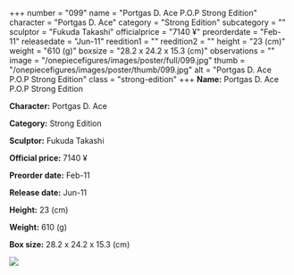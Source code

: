 +++
number = "099"
name = "Portgas D. Ace P.O.P Strong Edition"
character = "Portgas D. Ace"
category = "Strong Edition"
subcategory = ""
sculptor = "Fukuda Takashi"
officialprice = "7140 ¥"
preorderdate = "Feb-11"
releasedate = "Jun-11"
reedition1 = ""
reedition2 = ""
height = "23 (cm)"
weight = "610 (g)"
boxsize = "28.2 x 24.2 x 15.3 (cm)"
observations = ""
image = "/onepiecefigures/images/poster/full/099.jpg"
thumb = "/onepiecefigures/images/poster/thumb/099.jpg"
alt = "Portgas D. Ace P.O.P Strong Edition"
class = "strong-edition"
+++
**Name:** Portgas D. Ace P.O.P Strong Edition

**Character:** Portgas D. Ace

**Category:** Strong Edition 

**Sculptor:** Fukuda Takashi

**Official price:** 7140 ¥

**Preorder date:** Feb-11

**Release date:** Jun-11

**Height:** 23 (cm)

**Weight:** 610 (g)

**Box size:** 28.2 x 24.2 x 15.3 (cm)

<img src="/onepiecefigures/images/poster/thumb/099.jpg">